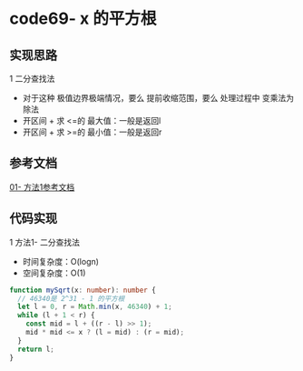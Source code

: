 # code69- x 的平方根 

## 实现思路

1 二分查找法
  - 对于这种 极值边界极端情况，要么 提前收缩范围，要么 处理过程中 变乘法为除法
  - 开区间 + 求 <=的 最大值：一般是返回l
  - 开区间 + 求 >=的 最小值：一般是返回r
  


## 参考文档

[01- 方法1参考文档](https://leetcode.cn/problems/sqrtx/solutions/2942682/kai-qu-jian-er-fen-jian-ji-xie-fa-python-v4fb/)


## 代码实现

1 方法1- 二分查找法
  - 时间复杂度：O(logn)
  - 空间复杂度：O(1)


```ts
function mySqrt(x: number): number {
  // 46340是 2^31 - 1 的平方根
  let l = 0, r = Math.min(x, 46340) + 1;
  while (l + 1 < r) {
    const mid = l + ((r - l) >> 1);
    mid * mid <= x ? (l = mid) : (r = mid);
  }
  return l;
}
```